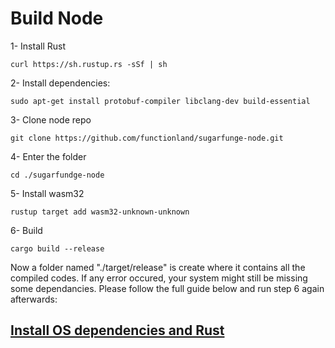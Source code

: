 # Build Node

1- Install Rust

	curl https://sh.rustup.rs -sSf | sh

2- Install dependencies:

	sudo apt-get install protobuf-compiler libclang-dev build-essential

3- Clone node repo

	git clone https://github.com/functionland/sugarfunge-node.git
	
4- Enter the folder

	cd ./sugarfundge-node
	
5- Install wasm32

	rustup target add wasm32-unknown-unknown

6- Build

	cargo build --release

Now a folder named "./target/release" is create where it contains all the compiled codes. If any error occured, your system might still be missing some dependancies. Please follow the full guide below and run step 6 again afterwards:

## [Install OS dependencies and Rust](https://github.com/functionland/sugarfunge-node/blob/main/docs/rust-setup.md)